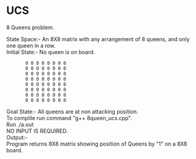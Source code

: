# UCS
8 Queens problem.

State Space:- An 8X8 matrix with any arrangement of 8 queens, and only one queen in a row.  
Initial State:- No queen is on board.  

           0 0 0 0 0 0 0 0
           0 0 0 0 0 0 0 0
           0 0 0 0 0 0 0 0
           0 0 0 0 0 0 0 0
           0 0 0 0 0 0 0 0
           0 0 0 0 0 0 0 0
           0 0 0 0 0 0 0 0
           0 0 0 0 0 0 0 0  

Goal State:- All queens are at non attacking position.  
To complile run command "g++ 8queen_ucs.cpp".  
Run ./a.out  
NO INPUT IS REQUIRED.  
Output:-  
Program returns 8X8 matrix showing position of Queens by "1" on a 8X8 board.  
